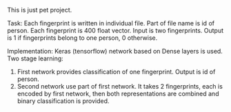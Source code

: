 This is just pet project.

Task:
Each fingerprint is written in individual file.
Part of file name is id of person.
Each fingerprint is 400 float vector.
Input is two fingerprints.
Output is 1 if fingerprints belong to one person, 0 otherwise.

Implementation:
Keras (tensorflow) network based on Dense layers is used.
Two stage learning:
1) First network provides classification of one fingerprint. Output is id of person.
2) Second network use part of first network. It takes 2 fingerprints, each is encoded by first network, then both representations are combined and binary classification is provided.
